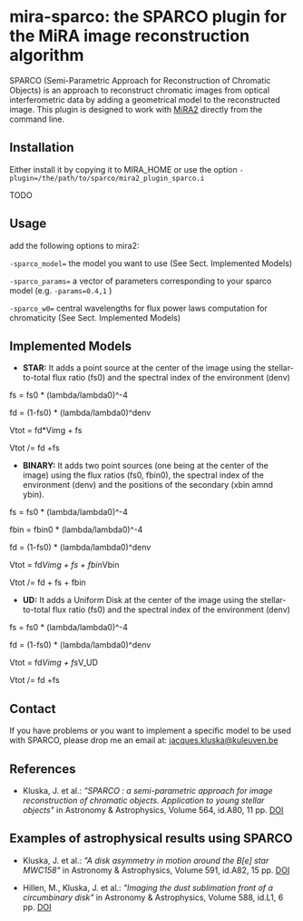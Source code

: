# mira-sparco: the SPARCO plugin for the MiRA image reconstruction algorithm

SPARCO (Semi-Parametric Approach for Reconstruction of Chromatic Objects) is
an approach to reconstruct chromatic images from optical interferometric data
by adding a geometrical model to the reconstructed image.
This plugin is designed to work with [MiRA2](https://github.com/emmt/MiRA) directly from the command line.

## Installation

Either install it by copying it to MIRA_HOME or use the option
`-plugin=/the/path/to/sparco/mira2_plugin_sparco.i`

TODO

## Usage

add the following options to mira2:

`-sparco_model=`     the model you want to use (See Sect. Implemented Models)

`-sparco_params=`    a vector of parameters corresponding to your sparco model (e.g. `-params=0.4,1` )

`-sparco_w0=`        central wavelengths for flux power laws computation for chromaticity (See Sect. Implemented Models)

## Implemented Models

* **STAR:** It adds a point source at the center of the image using the stellar-to-total flux ratio (fs0) and the spectral index of the environment (denv)

fs = fs0 * (lambda/lambda0)^-4

fd = (1-fs0) * (lambda/lambda0)^denv

Vtot = fd*Vimg + fs

Vtot /= fd +fs

* **BINARY:** It adds two point sources (one being at the center of the image) using the flux ratios (fs0, fbin0), the spectral index of the environment (denv) and the positions of the secondary (xbin amnd ybin).

fs = fs0 * (lambda/lambda0)^-4

fbin = fbin0 * (lambda/lambda0)^-4

fd = (1-fs0) * (lambda/lambda0)^denv

Vtot = fd*Vimg + fs + fbin*Vbin

Vtot /= fd + fs + fbin

* **UD:** It adds a Uniform Disk at the center of the image using the stellar-to-total flux ratio (fs0) and the spectral index of the environment (denv)

fs = fs0 * (lambda/lambda0)^-4

fd = (1-fs0) * (lambda/lambda0)^denv

Vtot = fd*Vimg + fs*V_UD

Vtot /= fd +fs


## Contact

If you have problems or you want to implement a specific model to be used with SPARCO,
please drop me an email at: jacques.kluska@kuleuven.be

## References

* Kluska, J. et al.: *"SPARCO : a semi-parametric approach for image reconstruction of chromatic objects. Application to young stellar objects"* in Astronomy & Astrophysics, Volume 564, id.A80, 11 pp. [DOI](https://ui.adsabs.harvard.edu/link_gateway/2014A&A...564A..80K/doi:10.1051/0004-6361/201322926)

## Examples of astrophysical results using SPARCO

* Kluska, J. et al.: *"A disk asymmetry in motion around the B[e] star MWC158"* in
    Astronomy & Astrophysics, Volume 591, id.A82, 15 pp. [DOI](https://ui.adsabs.harvard.edu/link_gateway/2016A&A...591A..82K/doi:10.1051/0004-6361/201527924)

* Hillen, M., Kluska, J. et al.: *"Imaging the dust sublimation front of a circumbinary disk"* in Astronomy & Astrophysics, Volume 588, id.L1, 6 pp. [DOI](https://ui.adsabs.harvard.edu/link_gateway/2016A&A...588L...1H/doi:10.1051/0004-6361/201628125)
